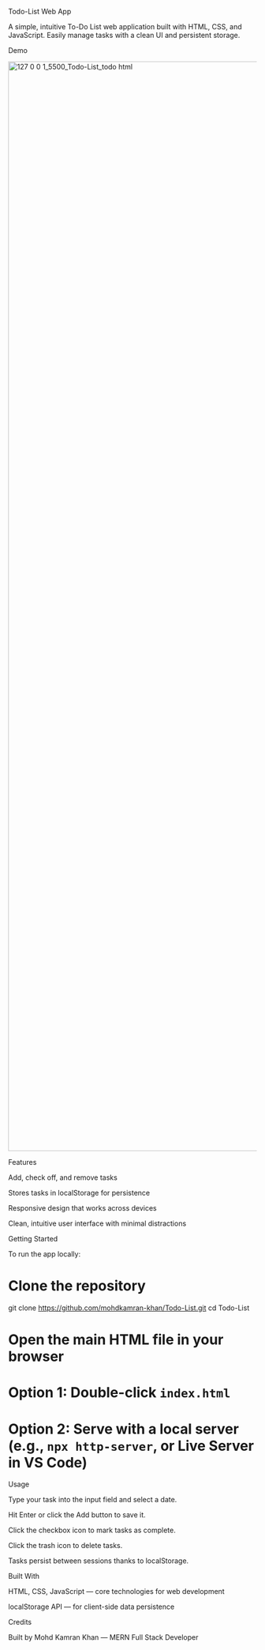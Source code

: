 Todo-List Web App

A simple, intuitive To-Do List web application built with HTML, CSS, and JavaScript. Easily manage tasks with a clean UI and persistent storage.

Demo

<img width="3058" height="2206" alt="127 0 0 1_5500_Todo-List_todo html" src="https://github.com/user-attachments/assets/5569b53c-3042-40f8-8e46-d1c98105ed15" />

Features

Add, check off, and remove tasks

Stores tasks in localStorage for persistence

Responsive design that works across devices

Clean, intuitive user interface with minimal distractions

Getting Started

To run the app locally:

# Clone the repository
git clone https://github.com/mohdkamran-khan/Todo-List.git
cd Todo-List

# Open the main HTML file in your browser
# Option 1: Double-click `index.html`
# Option 2: Serve with a local server (e.g., `npx http-server`, or Live Server in VS Code)

Usage

Type your task into the input field and select a date.

Hit Enter or click the Add button to save it.

Click the checkbox icon to mark tasks as complete.

Click the trash icon to delete tasks.

Tasks persist between sessions thanks to localStorage.

Built With

HTML, CSS, JavaScript — core technologies for web development

localStorage API — for client-side data persistence

Credits

Built by Mohd Kamran Khan — MERN Full Stack Developer
